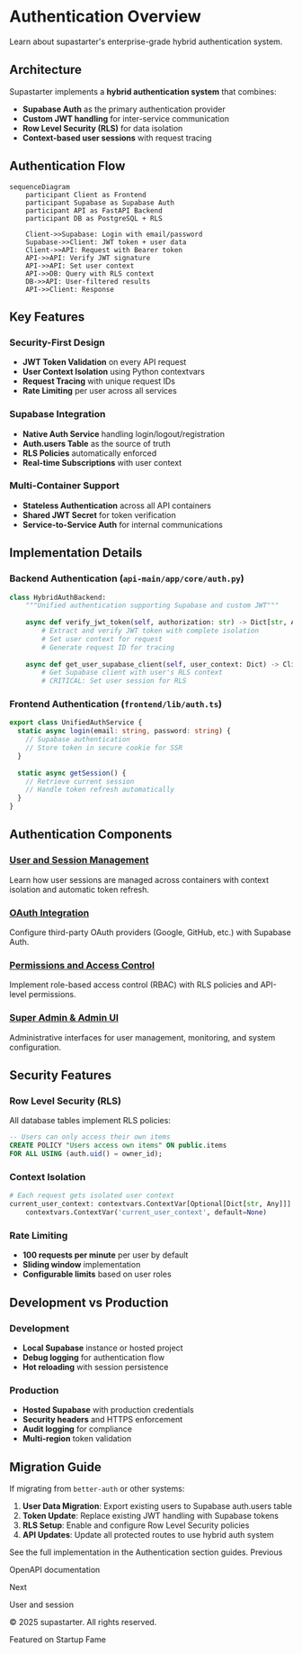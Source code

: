 # Authentication Overview

Learn about supastarter's enterprise-grade hybrid authentication system.

## Architecture

Supastarter implements a **hybrid authentication system** that combines:
- **Supabase Auth** as the primary authentication provider
- **Custom JWT handling** for inter-service communication
- **Row Level Security (RLS)** for data isolation
- **Context-based user sessions** with request tracing

## Authentication Flow

```mermaid
sequenceDiagram
    participant Client as Frontend
    participant Supabase as Supabase Auth
    participant API as FastAPI Backend
    participant DB as PostgreSQL + RLS
    
    Client->>Supabase: Login with email/password
    Supabase->>Client: JWT token + user data
    Client->>API: Request with Bearer token
    API->>API: Verify JWT signature
    API->>API: Set user context
    API->>DB: Query with RLS context
    DB->>API: User-filtered results
    API->>Client: Response
```

## Key Features

### Security-First Design
- **JWT Token Validation** on every API request
- **User Context Isolation** using Python contextvars
- **Request Tracing** with unique request IDs
- **Rate Limiting** per user across all services

### Supabase Integration
- **Native Auth Service** handling login/logout/registration
- **Auth.users Table** as the source of truth
- **RLS Policies** automatically enforced
- **Real-time Subscriptions** with user context

### Multi-Container Support
- **Stateless Authentication** across all API containers
- **Shared JWT Secret** for token verification
- **Service-to-Service Auth** for internal communications

## Implementation Details

### Backend Authentication (`api-main/app/core/auth.py`)

```python
class HybridAuthBackend:
    """Unified authentication supporting Supabase and custom JWT"""
    
    async def verify_jwt_token(self, authorization: str) -> Dict[str, Any]:
        # Extract and verify JWT token with complete isolation
        # Set user context for request
        # Generate request ID for tracing
        
    async def get_user_supabase_client(self, user_context: Dict) -> Client:
        # Get Supabase client with user's RLS context
        # CRITICAL: Set user session for RLS
```

### Frontend Authentication (`frontend/lib/auth.ts`)

```typescript
export class UnifiedAuthService {
  static async login(email: string, password: string) {
    // Supabase authentication
    // Store token in secure cookie for SSR
  }
  
  static async getSession() {
    // Retrieve current session
    // Handle token refresh automatically
  }
}
```

## Authentication Components

### [User and Session Management](User_and_session.md)
Learn how user sessions are managed across containers with context isolation and automatic token refresh.

### [OAuth Integration](oAuth.md)
Configure third-party OAuth providers (Google, GitHub, etc.) with Supabase Auth.

### [Permissions and Access Control](Permissions_and_access_control.md)
Implement role-based access control (RBAC) with RLS policies and API-level permissions.

### [Super Admin & Admin UI](Super_Admin_&_Admin_UI.md)
Administrative interfaces for user management, monitoring, and system configuration.

## Security Features

### Row Level Security (RLS)
All database tables implement RLS policies:
```sql
-- Users can only access their own items
CREATE POLICY "Users access own items" ON public.items
FOR ALL USING (auth.uid() = owner_id);
```

### Context Isolation
```python
# Each request gets isolated user context
current_user_context: contextvars.ContextVar[Optional[Dict[str, Any]]] = 
    contextvars.ContextVar('current_user_context', default=None)
```

### Rate Limiting
- **100 requests per minute** per user by default
- **Sliding window** implementation
- **Configurable limits** based on user roles

## Development vs Production

### Development
- **Local Supabase** instance or hosted project
- **Debug logging** for authentication flow
- **Hot reloading** with session persistence

### Production
- **Hosted Supabase** with production credentials
- **Security headers** and HTTPS enforcement
- **Audit logging** for compliance
- **Multi-region** token validation

## Migration Guide

If migrating from `better-auth` or other systems:

1. **User Data Migration**: Export existing users to Supabase auth.users table
2. **Token Update**: Replace existing JWT handling with Supabase tokens
3. **RLS Setup**: Enable and configure Row Level Security policies
4. **API Updates**: Update all protected routes to use hybrid auth system

See the full implementation in the Authentication section guides.
Previous

OpenAPI documentation

Next

User and session

© 2025 supastarter. All rights reserved.

Featured on Startup Fame




